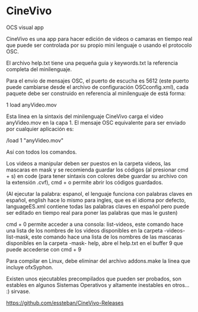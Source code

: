 # CineVivo 
OCS visual app

CineVivo es una app para hacer edición de videos o camaras en tiempo real que puede ser controlada por su propio mini lenguaje o usando el protocolo OSC.

El archivo help.txt tiene una pequeña guia y keywords.txt la referencia completa del minilenguaje.

Para el envio de mensajes OSC, el puerto de escucha es 5612 (este puerto puede cambiarse desde el archivo de configuración OSCconfig.xml), cada paquete debe ser construido en referencia al minilenguaje de está forma:

1 load anyVideo.mov

Esta linea en la sintaxis del minilenguaje CineVivo carga el video anyVideo.mov en la capa 1. El mensaje OSC equivalente para ser enviado por cualquier aplicación es:

/load 1 "anyVideo.mov"

Así con todos los comandos.

Los videos a manipular deben ser puestos en la carpeta videos, las mascaras en mask y se recomienda guardar los códigos (al presionar cmd + s) en code (para tener sintaxis con colores debe guardar su archivo con la extensión .cvf), cmd + o permite abrir los códigos guardados.

(Al ejecutar la palabra: espanol, el lenguaje funciona con palabras claves en español, english hace lo mismo para ingles, que es el idioma por defecto, languageES.xml contiene todas las palabras claves en español pero puede ser editado en tiempo real para poner las palabras que mas le gusten)

cmd + 0 permite acceder a una consola:
  list-videos, este comando hace una lista de los nombres de los videos disponibles en la carpeta -videos-
  list-mask, este comando hace una lista de los nombres de las mascaras disponibles en la carpeta -mask-
  help, abre el help.txt en el buffer 9 que puede accederse con cmd + 9


Para compilar en Linux, debe eliminar del archivo addons.make la linea que incluye ofxSyphon.


Existen unos ejecutables precompilados que pueden ser probados, son estables en algunos Sistemas Operativos y altamente inestables en otros...
:) sirvase.

<https://github.com/essteban/CineVivo-Releases>
